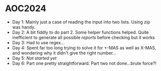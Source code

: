 # AOC2024
- Day 1: Mainly just a case of reading the input into two lists. Using zip was handy.
- Day 2: A bit fiddly to do part 2. Some helper functions helped. Quite inefficient to generate all possible _reports_ before checking but it works
- Day 3: Had to use regex...
- Day 4: Spent far too long trying to solve it for +-MAS as well as X-MAS, and wondering why it didn't give the right number...
- Day 5: _Not started yet_
- Day 6: Part one pretty straightforward. Part two not done...brute force?!
